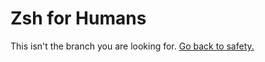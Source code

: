 # Zsh for Humans

This isn't the branch you are looking for. [Go back to safety.](
  https://github.com/romkatv/zsh4humans)
